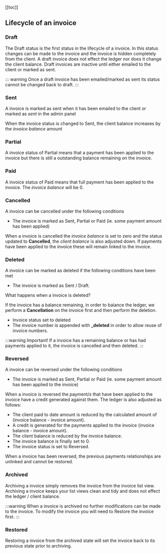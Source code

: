 [[toc]]

## Lifecycle of an invoice

### Draft

<p>The Draft status is the first status in the lifecycle of a invoice. In this status changes can be made to the invoice and the invoice is hidden completely from the client. A draft invoice does not effect the ledger nor does it change the client balance. Draft invoices are inactive until either emailed to the client or marked as sent.</p>

::: warning
Once a draft invoice has been emailed/marked as sent its status cannot be changed back to draft.
:::

### Sent

<p>A invoice is marked as sent when it has been emailed to the client or marked as <i>sent</i> in the admin panel</p>

<p>When the invoice status is changed to Sent, the client balance increases by the <i>invoice balance</i> amount</p>

### Partial

<p>A invoice status of Partial means that a payment has been applied to the invoice but there is still a outstanding balance remaining on the invoice.</p>

### Paid

<p>A invoice status of Paid means that full payment has been applied to the invoice. The <i>invoice balance</i> will be 0.</p>

### Cancelled

<p>A invoice can be cancelled under the following conditions</p>

* The invoice is marked as Sent, Partial or Paid (ie. some payment amount has been applied)

<p>When a invoice is cancelled the <i>invoice balance</i> is set to zero and the status updated to <b>Cancelled</b>, the <i>client balance</i> is also adjusted down. If payments have been applied to the invoice these will remain linked to the invoice.</p>

### Deleted

<p>A invoice can be marked as deleted if the following conditions have been met</p>

* The invoice is marked as Sent / Draft.

<p>What happens when a invoice is deleted?</p>

If the invoice has a balance remaining, in order to balance the ledger, we perform a <b>Cancellation</b> on the invoice first and then perform the deletion.

* Invoice status set to deleted
* The invoice number is appended with <b>_deleted</b> in order to allow reuse of invoice numbers.

:::warning
Important! If a invoice has a remaining balance or has had payments applied to it, the invoice is cancelled and then deleted.
:::
### Reversed

<p>A invoice can be reversed under the following conditions</p>

* The invoice is marked as Sent, Partial or Paid (ie. some payment amount has been applied to the invoice)

<p>When a invoice is reversed the payment/s that have been applied to the invoice have a credit generated against them. The ledger is also adjusted as follows:</p>

* The client paid to date amount is reduced by the calculated amount of (invoice balance - invoice amount).
* A credit is generated for the payments applied to the invoice (invoice balance - invoice amount).
* The client balance is reduced by the invoice balance.
* The invoice balance is finally set to 0.
* The invoice status is set to Reversed.

<p>When a invoice has been reversed, the previous payments relationships are unlinked and cannot be restored.</p>

### Archived

<p>Archiving a invoice simply removes the invoice from the invoice list view. Archiving a invoice keeps your list views clean and tidy and does not effect the ledger / client balance.</p>

:::warning
When a invoice is archived no further modifications can be made to the invoice. To modify the invoice you will need to Restore the invoice first.
:::

### Restored

<p>Restoring a invoice from the archived state will set the invoice back to its previous state prior to archiving.</p>

